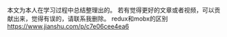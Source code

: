 本文为本人在学习过程中总结整理出的。 若有觉得更好的文章或者视频，可以贡献出来，觉得有误的，请联系我删除。
redux和mobx的区别
https://www.jianshu.com/p/c7e06cee4ea6
